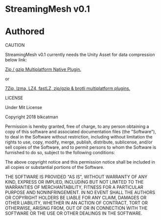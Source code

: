 # StreamingMesh v0.1
# Authored 

CAUTION

StreamingMesh v0.1 currently needs the Unity Asset for data compression below link:

[Zip / gzip Multiplatform Native Plugin.](https://assetstore.unity.com/packages/tools/input-management/zip-gzip-multiplatform-native-plugin-39411)

or

[7Zip, lzma, LZ4, fastLZ, zip/gzip & brotli multiplatform plugins.](https://assetstore.unity.com/packages/tools/input-management/7zip-lzma-lz4-fastlz-zip-gzip-brotli-multiplatform-plugins-12674)


LICENSE

Under Mit License

Copyright 2018 blkcatman

Permission is hereby granted, free of charge, to any person obtaining a copy of this software and associated documentation files (the "Software"), to deal in the Software without restriction, including without limitation the rights to use, copy, modify, merge, publish, distribute, sublicense, and/or sell copies of the Software, and to permit persons to whom the Software is furnished to do so, subject to the following conditions:

The above copyright notice and this permission notice shall be included in all copies or substantial portions of the Software.

THE SOFTWARE IS PROVIDED "AS IS", WITHOUT WARRANTY OF ANY KIND, EXPRESS OR IMPLIED, INCLUDING BUT NOT LIMITED TO THE WARRANTIES OF MERCHANTABILITY, FITNESS FOR A PARTICULAR PURPOSE AND NONINFRINGEMENT. IN NO EVENT SHALL THE AUTHORS OR COPYRIGHT HOLDERS BE LIABLE FOR ANY CLAIM, DAMAGES OR OTHER LIABILITY, WHETHER IN AN ACTION OF CONTRACT, TORT OR OTHERWISE, ARISING FROM, OUT OF OR IN CONNECTION WITH THE SOFTWARE OR THE USE OR OTHER DEALINGS IN THE SOFTWARE.
